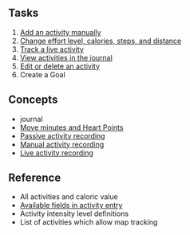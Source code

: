 ## Tasks
1. [Add an activity manually](task1addactivity.html)
2. [Change effort level, calories, steps, and distance](task2changemetrics.html)
3. [Track a live activity](task3liveactivity.html)
4. [View activities in the journal](task4viewactivities.html)
5. [Edit or delete an activity](task5editactivity.html)
6. Create a Goal

## Concepts
- journal
- [Move minutes and Heart Points](concept4heartpointsmoveminutes.html)
- [Passive activity recording](concept1passiveactivity.html)
- [Manual activity recording](concept2manualactivity.html)
- [Live activity recording](concept3liveactivity.html)

## Reference
- All activities and caloric value
- [Available fields in activity entry](reference1activityfields.html)
- Activity intensity level definitions
- List of activities which allow map tracking
